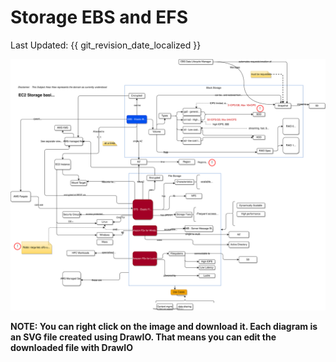 # Storage EBS and EFS
Last Updated: {{ git_revision_date_localized }}


![](../images/aws-ec2-storage-basics.drawio..svg)

__NOTE: You can right click on the image and download it. Each diagram is an SVG file created using DrawIO. That means you can edit the downloaded file with DrawIO__
